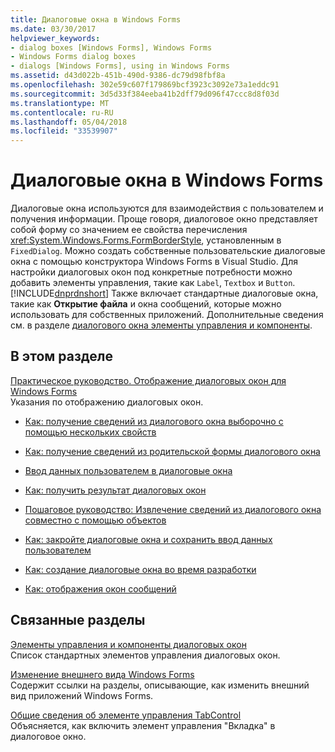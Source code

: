```yaml
---
title: Диалоговые окна в Windows Forms
ms.date: 03/30/2017
helpviewer_keywords:
- dialog boxes [Windows Forms], Windows Forms
- Windows Forms dialog boxes
- dialogs [Windows Forms], using in Windows Forms
ms.assetid: d43d022b-451b-490d-9386-dc79d98fbf8a
ms.openlocfilehash: 302e59c607f179869bcf3923c3092e73a1eddc91
ms.sourcegitcommit: 3d5d33f384eeba41b2dff79d096f47ccc8d8f03d
ms.translationtype: MT
ms.contentlocale: ru-RU
ms.lasthandoff: 05/04/2018
ms.locfileid: "33539907"
---
```

# <a name="dialog-boxes-in-windows-forms"></a>Диалоговые окна в Windows Forms
Диалоговые окна используются для взаимодействия с пользователем и получения информации. Проще говоря, диалоговое окно представляет собой форму со значением ее свойства перечисления <xref:System.Windows.Forms.FormBorderStyle>, установленным в `FixedDialog`. Можно создать собственные пользовательские диалоговые окна с помощью конструктора Windows Forms в Visual Studio. Для настройки диалоговых окон под конкретные потребности можно добавить элементы управления, такие как `Label`, `Textbox` и `Button`. [!INCLUDE[dnprdnshort](../../../includes/dnprdnshort-md.md)] Также включает стандартные диалоговые окна, такие как **Открытие файла** и окна сообщений, которые можно использовать для собственных приложений. Дополнительные сведения см. в разделе [диалогового окна элементы управления и компоненты](../../../docs/framework/winforms/controls/dialog-box-controls-and-components-windows-forms.md).  
  
## <a name="in-this-section"></a>В этом разделе  
 [Практическое руководство. Отображение диалоговых окон для Windows Forms](../../../docs/framework/winforms/how-to-display-dialog-boxes-for-windows-forms.md)  
 Указания по отображению диалоговых окон.  
  
-   [Как: получение сведений из диалогового окна выборочно с помощью нескольких свойств](http://msdn.microsoft.com/library/56taefba\(v=vs.110\))  
  
-   [Как: получение сведений из родительской формы диалогового окна](http://msdn.microsoft.com/library/k70t19bb\(v=vs.110\))  
  
-   [Ввод данных пользователем в диалоговые окна](http://msdn.microsoft.com/library/1s9ws53w\(v=vs.110\))  
  
-   [Как: получить результат диалоговых окон](http://msdn.microsoft.com/library/40x40td1\(v=vs.110\))  
  
-   [Пошаговое руководство: Извлечение сведений из диалогового окна совместно с помощью объектов](http://msdn.microsoft.com/library/cakx2hdw\(v=vs.110\))  
  
-   [Как: закройте диалоговые окна и сохранить ввод данных пользователем](http://msdn.microsoft.com/library/65ad5907\(v=vs.110\))  
  
-   [Как: создание диалоговые окна во время разработки](http://msdn.microsoft.com/library/55cz5x2c\(v=vs.110\))  
  
-   [Как: отображения окон сообщений](http://msdn.microsoft.com/library/3tt9e94f\(v=vs.110\))  
  
## <a name="related-sections"></a>Связанные разделы  
 [Элементы управления и компоненты диалоговых окон](../../../docs/framework/winforms/controls/dialog-box-controls-and-components-windows-forms.md)  
 Список стандартных элементов управления диалоговых окон.  
  
 [Изменение внешнего вида Windows Forms](../../../docs/framework/winforms/changing-the-appearance-of-windows-forms.md)  
 Содержит ссылки на разделы, описывающие, как изменить внешний вид приложений Windows Forms.  
  
 [Общие сведения об элементе управления TabControl](../../../docs/framework/winforms/controls/tabcontrol-control-overview-windows-forms.md)  
 Объясняется, как включить элемент управления "Вкладка" в диалоговое окно.
